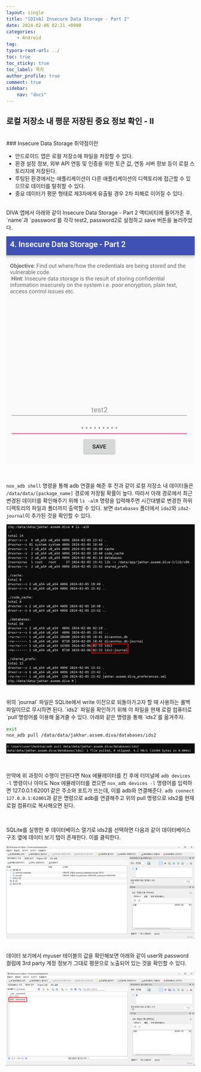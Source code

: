 ```yaml
---
layout: single
title: "[DIVA] Insecure Data Storage - Part 2"
date: 2024-02-06 02:21 +0900
categories: 
    - Android
tag: 
typora-root-url: ../
toc: true
toc_sticky: true
toc_label: 목차
author_profile: true
comment: true
sidebar:
    nav: "docs"
---
```


## 로컬 저장소 내 평문 저장된 중요 정보 확인 - II

<br>
### Insecure Data Storage 취약점이란

- 안드로이드 앱은 로컬 저장소에 파일을 저장할 수 있다.
- 환경 설정 정보, 외부 API 연동 및 인증을 위한 토큰 값, 연동 서버 정보 등이 로컬 스토리지에 저장된다.
- 루팅된 환경에서는 애플리케이션이 다른 애플리케이션의 디렉토리에 접근할 수 있으므로 데이터를 탈취할 수 있다.
- 중요 데이터가 평문 형태로 제3자에게 유출될 경우 2차 피해로 이어질 수 있다.

<br>
DIVA 앱에서 아래와 같이 Insecure Data Storage - Part 2 액티비티에 들어가준 후, `name`과 `password`를 각각 test2, password2로 설정하고 save 버튼을 눌러주었다.

![image-20240206023222122](/images/2024-02-05-diva-Insecure-data-storage2/image-20240206023222122.png)

<br>

`nox_adb shell` 명령을 통해 adb 연결을 해준 후 전과 같이 로컬 저장소 내 데이터들은 `/data/data/[package_name]` 경로에 저장될 확률이 높다. 따라서 아래 경로에서 최근 변경된 데이터를 확인해주기 위해 `ls -alR` 명령을 입력해주면 시간대별로 변경한 하위 디렉토리의 파일과 폴더까지 출력할 수 있다. 보면 `databases` 폴더에서 `ida2`와 `ida2-journal`이 추가된 것을 확인할 수 있다.

![image-20240206023637857](/images/2024-02-05-diva-Insecure-data-storage2/image-20240206023637857.png)

<br>
위의 `journal` 파일은 SQLite에서 write 이전으로 되돌아가고자 할 때 사용하는 롤백파일이므로 무시하면 된다. `ids2` 파일을 확인하기 위해 이 파일을 현재 로컬 컴퓨터로 `pull`명령어를 이용해 옮겨줄 수 있다.  아래와 같은 명령을 통해 `ids2`를 옮겨주자.

```bash
exit
nox_adb pull /data/data/jakhar.assem.diva/databases/ids2
```

![image-20240206031327770](/images/2024-02-05-diva-Insecure-data-storage2/image-20240206031327770.png)

<br>

만약에 위 과정이 수행이 안된다면 Nox 에뮬레이터를 킨 후에 터미널에 `adb devices -l` 명령이나 아마도 Nox 에뮬레이터를 켰으면 `nox_adb devices -l` 명령어를 입력하면 127.0.0.1:62001 같은 주소와 포트가 뜨는데, 이를 adb와 연결해준다. `adb connect 127.0.0.1:62001`과 같은 명령으로 adb를 연결해주고 위의 pull 명령으로 ids2를 현재 로컬 컴퓨터로 복사해오면 된다. 

<br>

SQLite를 실행한 후 데이터베이스 열기로 ids2를 선택하면 다음과 같이 데이터베이스 구조 옆에 데이터 보기 탭이 존재한다. 이를 클릭한다.

![image-20240206031818510](/images/2024-02-05-diva-Insecure-data-storage2/image-20240206031818510.png)

<br>
데이터 보기에서 myuser 테이블의 값을 확인해보면 아래와 같이 user와 password 컬럼에 3rd party 계정 정보가 그대로 평문으로 노출되어 있는 것을 확인할 수 있다.

![image-20240206031945850](/images/2024-02-05-diva-Insecure-data-storage2/image-20240206031945850.png)


